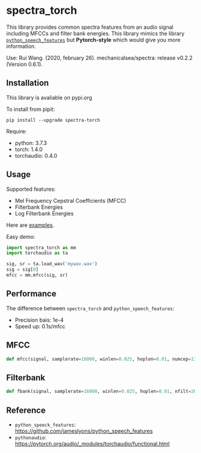# spectra_torch

This library provides common spectra features from an audio signal including MFCCs and filter bank energies. This library mimics the library [`python_speech_features`](https://github.com/jameslyons/python_speech_features) but **Pytorch-style** which would give you more information.

Use: Rui Wang. (2020, february 26). mechanicalsea/spectra: release v0.2.2 (Version 0.6.1).

## Installation

This library is avaliable on pypi.org

To install from pipit:

```
pip install --upgrade spectra-torch
```

Require:

- python: 3.7.3
- torch: 1.4.0
- torchaudio: 0.4.0

## Usage

Supported features:

- Mel Frequency Cepstral Coefficients (MFCC)
- Filterbank Energies
- Log Filterbank Energies

Here are [examples](https://github.com/mechanicalsea/spectra/blob/master/examples.py).

Easy demo:

```python
import spectra_torch as mm
import torchaudio as ta

sig, sr = ta.load_wav('mywav.wav')
sig = sig[0]
mfcc = mm.mfcc(sig, sr)
```

## Performance

The difference between `spectra_torch` and `python_speech_features`:

- Precision bais: 1e-4
- Speed up: 0.1s/mfcc

## MFCC

```python
def mfcc(signal, samplerate=16000, winlen=0.025, hoplen=0.01, numcep=13, nfilt=26, nfft=None, lowfreq=0, highfreq=None, preemph=0.97, ceplifter=22, plusEnergy=True)
```

## Filterbank

```python
def fbank(signal, samplerate=16000, winlen=0.025, hoplen=0.01, nfilt=26, nfft=512, lowfreq=0, highfreq=None, preemph=0.97)
```

## Reference

- `python_speeck_features`: https://github.com/jameslyons/python_speech_features
- `pythonaudio`: https://pytorch.org/audio/_modules/torchaudio/functional.html